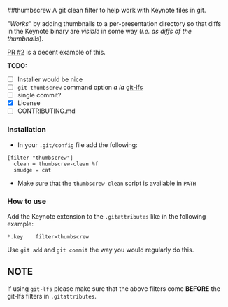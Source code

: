 ##thumbscrew
A git clean filter to help work with Keynote files in git.

*"Works"* by adding thumbnails to a per-presentation directory so that diffs in the Keynote binary are *visible* in some way (*i.e. as diffs of the thumbnails*).

[PR #2](https://github.com/azizshamim/thumbscrew/pull/2) is a decent example of this.

**TODO:**
* [ ] Installer would be nice
* [ ] `git thumbscrew` command option *a la* [git-lfs](https://github.com/github/git-lfs)
* [ ] single commit?
* [x] License
* [ ] CONTRIBUTING.md

### Installation

* In your `.git/config` file add the following:

```
[filter "thumbscrew"]
  clean = thumbscrew-clean %f
  smudge = cat
```

* Make sure that the `thumbscrew-clean` script is available in `PATH`

### How to use

Add the Keynote extension to the `.gitattributes` like in the following example:

```
*.key    filter=thumbscrew
```

Use `git add` and `git commit` the way you would regularly do this.

## NOTE
If using `git-lfs` please make sure that the above filters come **BEFORE** the git-lfs filters in `.gitattributes`.
